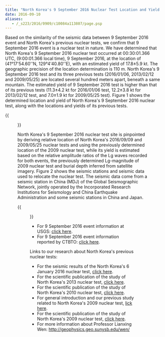 ```yaml
---
title: "North Korea's 9 September 2016 Nuclear Test Location and Yield: Seismic Results from USTC"
date: 2016-09-10
aliases:
   - /_s223/2016/0909/c10084a113807/page.psp
---
```

  Based on the similarity of the seismic data between 9 September 2016 event and North Korea's previous nuclear tests, we confirm that 9 September 2016 event is a nuclear test in nature. We have determined that North Korea's 9 September 2016 nuclear test occurred at 00:30:01.366 UTC, (9:00:01.366 local time), 9 September 2016, at the location of (41°17'54.60''N, 129°4'40.80''E), with an estimated yield of 17.8±5.9 kt. The geographic precision of the location determination is 110 m. North Korea's 9 September 2016 test and its three previous tests (2016/01/06, 2013/02/12 and 2009/05/25) are located several hundred meters apart, beneath a same mountain. The estimated yield of 9 September 2016 test is higher than that of its previous tests (11.3±4.2 kt for 2016/01/06 test, 12.2±3.8 kt for 2013/02/12 test, and 7.0±1.9 kt for 2009/05/25 test). Figure 1 shows the determined location and yield of North Korea's 9 September 2016 nuclear test, along with the locations and yields of its previous tests.


{{<figure src="solution.jpg" caption="Figure 1. (a) Best-fitting location of 9 September 2016 test (star labeled as 2016/09/09) relative to the location of 2009 test (star labeled as 2009/05/25). The black ellipse represents the 95% confidence ellipse for 9 September 2016 test location based on the chi-square distribution. (b) Locations (circles, with the sizes of symbols proportional to their yields (labeled blue)) and origin times (labeled red) of 2006, 2009, 2013, and two 2016 tests plotted on a Google Earth map.">}}



North Korea's 9 September 2016 nuclear test site is pinpointed by deriving relative location of North Korea's 2016/09/09 and 2009/05/25 nuclear tests and using the previously determined location of the 2009 nuclear test, while its yield is estimated based on the relative amplitude ratios of the Lg waves recorded for both events, the previously determined Lg-magnitude of 2009 nuclear test and burial depth inferred from satellite imagery. Figure 2 shows the seismic stations and seismic data used to relocate the nuclear test. The seismic data come from a seismic station in China (MDJ) of the Global Seismographic Network, jointly operated by the Incorporated Research Institutions for Seismology and China Earthquake Administration and some seismic stations in China and Japan.

{{<figure src="data.jpg" caption="Figure 2. Map showing North Korea's 2009/05/25 and 2016/09/09 nuclear test sites (red star), seismic stations (triangles) that recorded high-quality waveforms for both tests, and observed vertical components of seismic waveforms. Seismic waveforms are self-normalized and labeled with station names and the year of the test.">}}


 - For 9 September 2016 event information at USGS: [click here](http://earthquake.usgs.gov/earthquakes/eventpage/us10006n8a#executive).
 - For 9 September 2016 event information reported by CTBTO: [click here](http://www.ctbto.org/the-treaty/developments-after-1996/2016-sept-dprk-announced-nuclear-test/).


Links to our research about North Korea's previous nuclear tests:

- For the seismic results of the North Korea's 6 January 2016 nuclear test, [click here](http://seis.ustc.edu.cn/_s223/2016/0909/c10084a113822/page.psp).
- For the scientific publication of the study of North Korea's 2013 nuclear test, [click here](http://www.ctbto.org/the-treaty/developments-after-1996/2016-sept-dprk-announced-nuclear-test/).
- For the scientific publication of the study of North Korea's 2010 nuclear test, [click here](http://srl.geoscienceworld.org/content/early/2014/11/13/02201401170.full).
- For general introduction  and our previous study related to North Korea's 2009 nuclear test, [lick here](http://geophysics.geo.sunysb.edu/wen/NK/index_2009.html).
- For the scientific publication of the study of North Korea's 2009 nuclear test, [click here](http://srl.geoscienceworld.org/cgi/content/extract/81/1/26).
- For more information about Professor Lianxing Wen: http://geophysics.geo.sunysb.edu/wen/
